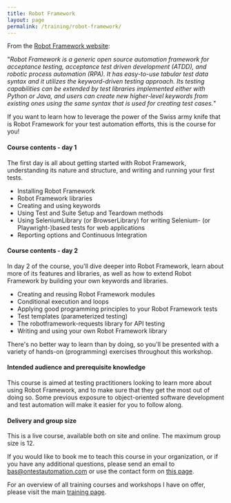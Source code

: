 ```yaml
---
title: Robot Framework
layout: page
permalink: /training/robot-framework/
---
```

From the <a href="https://robotframework.org/" target="_blank" rel="noreferrer noopener" aria-label="Robot Framework website (opens in a new tab)">Robot Framework website</a>:

"_Robot Framework is a generic open source automation framework for acceptance testing, acceptance test driven development (ATDD), and robotic process automation (RPA). It has easy-to-use tabular test data syntax and it utilizes the keyword-driven testing approach. Its testing capabilities can be extended by test libraries implemented either with Python or Java, and users can create new higher-level keywords from existing ones using the same syntax that is used for creating test cases._"

If you want to learn how to leverage the power of the Swiss army knife that is Robot Framework for your test automation efforts, this is the course for you!

#### Course contents - day 1

The first day is all about getting started with Robot Framework, understanding its nature and structure, and writing and running your first tests. 

  * Installing Robot Framework
  * Robot Framework libraries
  * Creating and using keywords
  * Using Test and Suite Setup and Teardown methods
  * Using SeleniumLibrary (or BrowserLibrary) for writing Selenium- (or Playwright-)based tests for web applications
  * Reporting options and Continuous Integration

#### Course contents - day 2

In day 2 of the course, you'll dive deeper into Robot Framework, learn about more of its features and libraries, as well as how to extend Robot Framework by building your own keywords and libraries.

  * Creating and reusing Robot Framework modules
  * Conditional execution and loops
  * Applying good programming principles to your Robot Framework tests
  * Test templates (parameterized testing)
  * The robotframework-requests library for API testing
  * Writing and using your own Robot Framework library

There's no better way to learn than by doing, so you'll be presented with a variety of hands-on (programming) exercises throughout this workshop.

#### Intended audience and prerequisite knowledge

This course is aimed at testing practitioners looking to learn more about using Robot Framework, and to make sure that they get the most out of doing so. Some previous exposure to object-oriented software development and test automation will make it easier for you to follow along.

#### Delivery and group size

This is a live course, available both on site and online. The maximum group size is 12.

If you would like to book me to teach this course in your organization, or if you have any additional questions, please send an email to bas@ontestautomation.com or use the contact form on [this page](/contact/).

For an overview of all training courses and workshops I have on offer, please visit the main [training page](/training/).